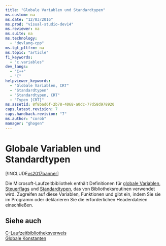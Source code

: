 ```yaml
---
title: "Globale Variablen und Standardtypen"
ms.custom: na
ms.date: "12/03/2016"
ms.prod: "visual-studio-dev14"
ms.reviewer: na
ms.suite: na
ms.technology: 
  - "devlang-cpp"
ms.tgt_pltfrm: na
ms.topic: "article"
f1_keywords: 
  - "c.variables"
dev_langs: 
  - "C++"
  - "C"
helpviewer_keywords: 
  - "Globale Variablen, CRT"
  - "Standardtypen"
  - "Standardtypen, CRT"
  - "Typen [CRT]"
ms.assetid: 8f8bad6f-2b78-4068-a0dc-77d58d978920
caps.latest.revision: 7
caps.handback.revision: "7"
ms.author: "corob"
manager: "ghogen"
---
```

# Globale Variablen und Standardtypen
[!INCLUDE[vs2017banner](../assembler/inline/includes/vs2017banner.md)]

Die Microsoft\-Laufzeitbibliothek enthält Definitionen für [globale Variablen](../c-runtime-library/global-variables.md), [Steuerflags](../c-runtime-library/control-flags.md) und [Standardtypen](../c-runtime-library/standard-types.md), das von Bibliotheksroutinen verwendet wird.  Zugreifen auf diese Variablen, Funktionen und gibt ein, indem Sie sie im Programm oder deklarieren Sie die erforderlichen Headerdateien einschließen.  
  
## Siehe auch  
 [C\-Laufzeitbibliotheksverweis](../c-runtime-library/c-run-time-library-reference.md)   
 [Globale Konstanten](../c-runtime-library/global-constants.md)